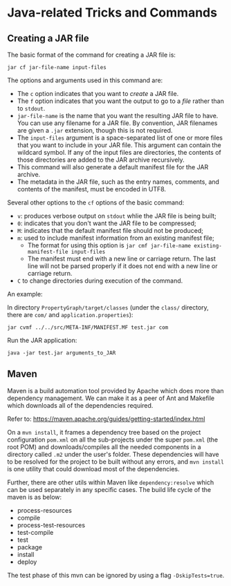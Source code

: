 # Java-related Tricks and Commands

## Creating a JAR file

The basic format of the command for creating a JAR file is:

```
jar cf jar-file-name input-files
```

The options and arguments used in this command are:
- The `c` option indicates that you want to *create* a JAR file.
- The `f` option indicates that you want the output to go to a *file* rather than to `stdout`.
- `jar-file-name` is the name that you want the resulting JAR file to have. You can use any filename for a JAR file. By convention, JAR filenames are given a `.jar` extension, though this is not required.
- The `input-files` argument is a space-separated list of one or more files that you want to include in your JAR file. This argument can contain the wildcard symbol. If any of the input files are directories, the contents of those directories are added to the JAR archive recursively.
- This command will also generate a default manifest file for the JAR archive.
- The metadata in the JAR file, such as the entry names, comments, and contents of the manifest, must be encoded in UTF8.

Several other options to the `cf` options of the basic command:
- `v`: produces verbose output on `stdout` whlie the JAR file is being built;
- `0`: indicates that you don't want the JAR file to be compressed;
- `M`: indicates that the default manifest file should not be produced;
- `m`: used to include manifest information from an existing manifest file;
  - The format for using this option is `jar cmf jar-file-name existing-manifest-file input-files`
  - The manifest must end with a new line or carriage return. The last line will not be parsed properly if it does not end with a new line or carriage return.
- `C` to change directories during execution of the command.

An example:

In directory `PropertyGraph/target/classes` (under the `class/` directory, there are `com/` and `application.properties`):

```
jar cvmf ../../src/META-INF/MANIFEST.MF test.jar com
```

Run the JAR application:

```
java -jar test.jar arguments_to_JAR
```

## Maven

Maven is a build automation tool provided by Apache which does more than dependency management. We can make it as a peer of Ant and Makefile which downloads all of the dependencies required.

Refer to: https://maven.apache.org/guides/getting-started/index.html

On a `mvn install`, it frames a dependency tree based on the project configuration `pom.xml` on all the sub-projects under the super `pom.xml` (the root POM) and downloads/compiles all the needed components in a directory called `.m2` under the user's folder.
These dependencies will have to be resolved for the project to be built without any errors, and `mvn install` is one utility that could download most of the dependencies.

Further, there are other utils within Maven like `dependency:resolve` which can be used separately in any specific cases.
The build life cycle of the maven is as below:

- process-resources
- compile
- process-test-resources
- test-compile
- test
- package
- install
- deploy

The test phase of this mvn can be ignored by using a flag `-DskipTests=true`.
